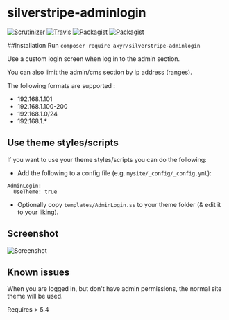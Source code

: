 silverstripe-adminlogin
=======================
[![Scrutinizer](https://img.shields.io/scrutinizer/g/axyr/silverstripe-adminlogin.svg)](https://scrutinizer-ci.com/g/axyr/silverstripe-adminlogin/)
[![Travis](https://img.shields.io/travis/axyr/silverstripe-adminlogin.svg)](https://travis-ci.org/axyr/silverstripe-adminlogin)
[![Packagist](https://img.shields.io/packagist/dt/axyr/silverstripe-adminlogin.svg)](https://packagist.org/packages/axyr/silverstripe-adminlogin)
[![Packagist](https://img.shields.io/packagist/v/axyr/silverstripe-adminlogin.svg)](https://packagist.org/packages/axyr/silverstripe-adminlogin)

##Installation
Run ```composer require axyr/silverstripe-adminlogin```

Use a custom login screen when log in to the admin section.

You can also limit the admin/cms section by ip address (ranges).

The following formats are supported :

* 192.168.1.101
* 192.168.1.100-200
* 192.168.1.0/24
* 192.168.1.*

## Use theme styles/scripts
If you want to use your theme styles/scripts you can do the following:

* Add the following to a config file (e.g. ```mysite/_config/_config.yml```):
```
AdminLogin:
  UseTheme: true
```
* Optionally copy ```templates/AdminLogin.ss``` to your theme folder (& edit it to your liking).

## Screenshot
![Screenshot](https://raw.github.com/axyr/silverstripe-adminlogin/master/images/screenshot.png)

## Known issues
When you are logged in, but don't have admin permissions, the normal site theme will be used.

Requires > 5.4
